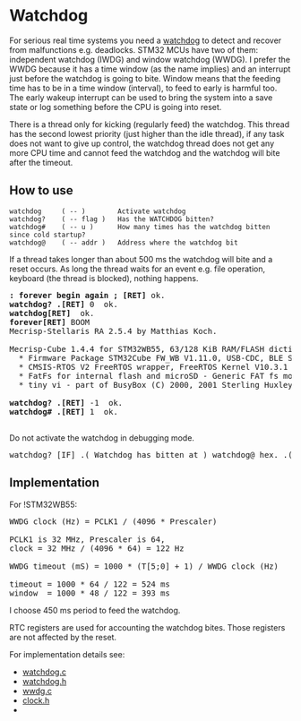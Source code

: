 # Watchdog

For serious real time systems you need a [watchdog](https://en.wikipedia.org/wiki/Watchdog_timer)
to detect and recover from malfunctions e.g. deadlocks.  STM32 MCUs have two of them: independent 
watchdog (IWDG) and window watchdog (WWDG). 
I prefer the WWDG because it has a time window (as the name implies) and an interrupt just before 
the watchdog is going to bite. Window means that the feeding time has to be in a time 
window (interval), to feed to early is harmful too. 
The early wakeup interrupt can be used to bring the system into a save state or log something 
before the CPU is going into reset.

There is a thread only for kicking (regularly feed) the watchdog. This thread has the second 
lowest priority (just higher than the idle thread), if any task does not want to give up control, 
the watchdog thread does not get any more CPU time and cannot feed the watchdog and the watchdog 
will bite after the timeout.

## How to use

```
watchdog     ( -- )        Activate watchdog
watchdog?    ( -- flag )   Has the WATCHDOG bitten?
watchdog#    ( -- u )      How many times has the watchdog bitten since cold startup?
watchdog@    ( -- addr )   Address where the watchdog bit
```

If a thread takes longer than about 500 ms the watchdog will bite and a reset occurs. 
As long the thread waits for an event e.g. file operation, keyboard (the thread is blocked), 
nothing happens.
<pre>
<b>: forever begin again ; [RET]</b> ok.
<b>watchdog? .[RET]</b> 0  ok.
<b>watchdog[RET]</b>  ok.
<b>forever[RET]</b> BOOM
Mecrisp-Stellaris RA 2.5.4 by Matthias Koch.

Mecrisp-Cube 1.4.4 for STM32WB55, 63/128 KiB RAM/FLASH dictionary (C) 2021 peter@spyr.ch
  * Firmware Package STM32Cube FW_WB V1.11.0, USB-CDC, BLE Stack 5.0 (C) 2021 STMicroelectronics
  * CMSIS-RTOS V2 FreeRTOS wrapper, FreeRTOS Kernel V10.3.1 (C) 2020 Amazon.com
  * FatFs for internal flash and microSD - Generic FAT fs module  R0.12c (C) 2017 ChaN
  * tiny vi - part of BusyBox (C) 2000, 2001 Sterling Huxley

<b>watchdog? .[RET]</b> -1  ok.
<b>watchdog# .[RET]</b> 1  ok.

</pre>

Do not activate the watchdog in debugging mode.

<pre>
watchdog? [IF] .( Watchdog has bitten at ) watchdog@ hex. .( , # bites: ) watchdog# . cr [THEN]
</pre>

## Implementation

For !STM32WB55:
<pre>
WWDG clock (Hz) = PCLK1 / (4096 * Prescaler)

PCLK1 is 32 MHz, Prescaler is 64, 
clock = 32 MHz / (4096 * 64) = 122 Hz

WWDG timeout (mS) = 1000 * (T[5;0] + 1) / WWDG clock (Hz)

timeout = 1000 * 64 / 122 = 524 ms
window  = 1000 * 48 / 122 = 393 ms
</pre>

I choose 450 ms period to feed the watchdog.

RTC registers are used for accounting the watchdog bites. Those registers are not affected by the reset.

For implementation details see:
   * [watchdog.c](/peripherals/watchdog.c)
   * [watchdog.h](/peripherals/watchdog.h)
   * [wwdg.c](/Core/Src/wwdg.c)
   * [clock.h](/peripherals/clock.h)
   * 
